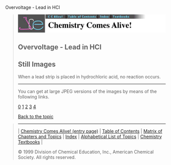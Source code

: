 





 Overvoltage - Lead in HCl
 



> ![Chemistry Comes Alive!](ccahead.gif)
> 
> 
> 
> 
> 
> 
> 
> 
> 
> ## Overvoltage - Lead in HCl
> 
> 
> 
> 
> ## Still Images
> 
> 
> 
> 
> 
> 
> 
> 
> 
>  When a lead strip is placed in hydrochloric acid, no reaction
occurs.
>  
> 
> 
> 
> 
> 
> 
> ---
> 
> 
>  You can get at large JPEG versions of the images by means of the following links.
>    
> 
> 
> [0](../../STILLS/VOLTAGE/VOLTAGE5/64JPG48/0.JPG) 
> [1](../../STILLS/VOLTAGE/VOLTAGE5/64JPG48/1.JPG) 
> [2](../../STILLS/VOLTAGE/VOLTAGE5/64JPG48/2.JPG) 
> [3](../../STILLS/VOLTAGE/VOLTAGE5/64JPG48/3.JPG) 
> [4](../../STILLS/VOLTAGE/VOLTAGE5/64JPG48/4.JPG) 
> 
> 
> 
> 
> [Back to the topic](../../MAIN/VOLTAGE/PAGE1.HTM)



> ---
> 
> 
>  |
>  [Chemistry Comes Alive! (entry page)](../../INDEX.HTM) 
>  |
>  [Table of Contents](../../CONTENTS.HTM) 
>  |
>  [Matrix of Chapters and Topics](../../MATRIX.HTM) 
>  |
>  [Index](../../WORDS.HTM) 
>  |
>  [Alphabetical List of Topics](../../ALPHATOP.HTM) 
>  |
>  [Chemistry Textbooks](../../BOOKS.HTM) 
>  |
>  
>  © 1999 Division of Chemical Education, Inc.,
American Chemical Society. All rights reserved.





